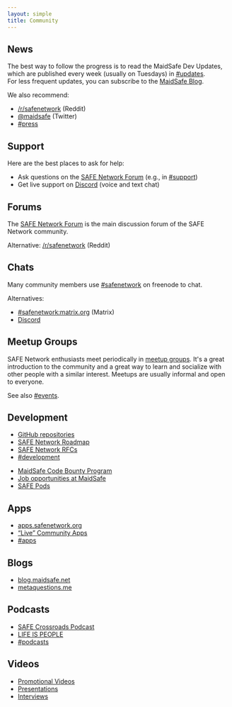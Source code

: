 ```yaml
---
layout: simple
title: Community
---
```


## News

The best way to follow the progress is to read the MaidSafe Dev Updates, which are published every week (usually on Tuesdays) in [#updates](https://forum.safenetwork.io/c/development/updates).<br>
For less frequent updates, you can subscribe to the [MaidSafe Blog](https://blog.maidsafe.net).

We also recommend:

- [/r/safenetwork](https://www.reddit.com/r/safenetwork) (Reddit)
- [@maidsafe](https://twitter.com/maidsafe) (Twitter)
- [#press](https://forum.safenetwork.io/c/press)
<!-- - [This Week in SAFE](http://eepurl.com/btCCob) (a weekly newsletter) -->

## Support

Here are the best places to ask for help:

- Ask questions on the [SAFE Network Forum](https://forum.safenetwork.io/) (e.g., in [#support](https://forum.safenetwork.io/c/support))
- Get live support on [Discord](https://discord.safenetwork.org) (voice and text chat)

## Forums

The [SAFE Network Forum](https://forum.safenetwork.io) is the main discussion forum of the SAFE Network community.

Alternative: [/r/safenetwork](https://www.reddit.com/r/safenetwork) (Reddit)

## Chats

Many community members use [#safenetwork](https://kiwiirc.com/client/irc.freenode.net/safenetwork) on freenode to chat.

Alternatives:

- [#safenetwork:matrix.org](https://vector.im/beta/#/room/#safenetwork:matrix.org) (Matrix)
- [Discord](https://discourse.safenetwork.org)
<!-- - [Slack](https://slack.safenetwork.org) (we are trying to move away from Slack because it has [many limitations](https://facebook.github.io/react/blog/2015/10/19/reactiflux-is-moving-to-discord.html)) -->

## Meetup Groups

SAFE Network enthusiasts meet periodically in [meetup groups](/meetup-groups/). It's a great introduction to the community and a great way to learn and socialize with other people with a similar interest. Meetups are usually informal and open to everyone.

See also [#events](https://forum.safenetwork.io/c/community/events).

## Development

- [GitHub repositories](https://github.com/maidsafe)
- [SAFE Network Roadmap](http://maidsafe.net/roadmap.html#network)
- [SAFE Network RFCs](https://github.com/maidsafe/rfcs)
- [#development](https://forum.safenetwork.io/c/development)
<!-- - [JIRA issue tracker](https://maidsafe.atlassian.net) -->
- [MaidSafe Code Bounty Program](http://blog.maidsafe.net/2015/07/08/maidsafe-code-bounty-program/)
- [Job opportunities at MaidSafe](http://maidsafe.net/company.html#join-our-team)
- [SAFE Pods](https://blog.maidsafe.net/2014/06/12/safe-pods-and-decentralizing-project-safe-development/)

## Apps

- [apps.safenetwork.org](https://apps.safenetwork.org/)
- [“Live” Community Apps](https://forum.safenetwork.io/t/live-community-apps/9494)
- [#apps](https://forum.safenetwork.io/c/apps)

## Blogs

- [blog.maidsafe.net](https://blog.maidsafe.net)
- [metaquestions.me](http://metaquestions.me/)

## Podcasts

- [SAFE Crossroads Podcast](http://safecrossroads.net)
- [LIFE IS PEOPLE](https://www.youtube.com/channel/UC7s9jwN1LFor8UYZVIxNfgw)
- [#podcasts](https://forum.safenetwork.io/c/community/podcasts)

## Videos

- [Promotional Videos](https://www.youtube.com/playlist?list=PL7GqwP0KrKTrk-mpXxPb1l-oyfTHoZIdK)
- [Presentations](https://www.youtube.com/playlist?list=PL7GqwP0KrKTp8FmcJMdC9xCm3YA1oQwqM)
- [Interviews](https://www.youtube.com/playlist?list=PL7GqwP0KrKTrW09U4rHgD5kDhJGNFFU-b)
